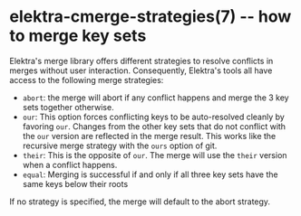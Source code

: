 # elektra-cmerge-strategies(7) -- how to merge key sets

Elektra's merge library offers different strategies to resolve conflicts in merges without user interaction.
Consequently, Elektra's tools all have access to the following merge strategies:

- `abort`: the merge will abort if any conflict happens and merge the 3 key sets together otherwise.
- `our`: This option forces conflicting keys to be auto-resolved cleanly by favoring `our`. Changes from the other key sets that do not conflict with the `our` version are reflected in the merge result. This works like the recursive merge strategy with the `ours` option of git.
- `their`: This is the opposite of `our`. The merge will use the `their` version when a conflict happens.
- `equal`: Merging is successful if and only if all three key sets have the same keys below their roots

If no strategy is specified, the merge will default to the abort strategy.
